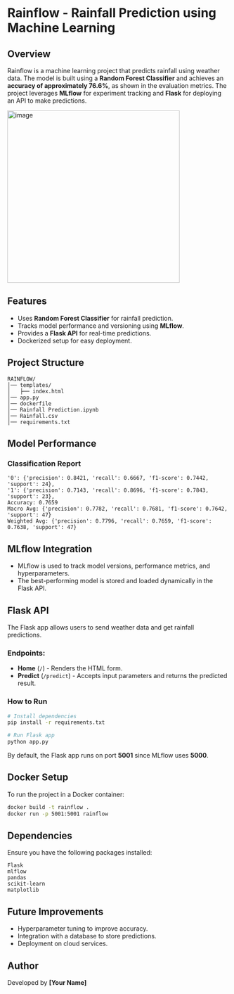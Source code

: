 # Rainflow - Rainfall Prediction using Machine Learning

## Overview
Rainflow is a machine learning project that predicts rainfall using weather data. The model is built using a **Random Forest Classifier** and achieves an **accuracy of approximately 76.6%**, as shown in the evaluation metrics. The project leverages **MLflow** for experiment tracking and **Flask** for deploying an API to make predictions.

<img width="392" alt="image" src="https://github.com/user-attachments/assets/1a7712c1-0a22-473f-ac26-eacd8281ccde" />

## Features
- Uses **Random Forest Classifier** for rainfall prediction.
- Tracks model performance and versioning using **MLflow**.
- Provides a **Flask API** for real-time predictions.
- Dockerized setup for easy deployment.

## Project Structure
```
RAINFLOW/
│── templates/
│   ├── index.html
│── app.py
│── dockerfile
│── Rainfall Prediction.ipynb
│── Rainfall.csv
│── requirements.txt
```

## Model Performance
### Classification Report
```
'0': {'precision': 0.8421, 'recall': 0.6667, 'f1-score': 0.7442, 'support': 24},
'1': {'precision': 0.7143, 'recall': 0.8696, 'f1-score': 0.7843, 'support': 23},
Accuracy: 0.7659
Macro Avg: {'precision': 0.7782, 'recall': 0.7681, 'f1-score': 0.7642, 'support': 47}
Weighted Avg: {'precision': 0.7796, 'recall': 0.7659, 'f1-score': 0.7638, 'support': 47}
```

## MLflow Integration
- MLflow is used to track model versions, performance metrics, and hyperparameters.
- The best-performing model is stored and loaded dynamically in the Flask API.

## Flask API
The Flask app allows users to send weather data and get rainfall predictions.

### Endpoints:
- **Home** (`/`) - Renders the HTML form.
- **Predict** (`/predict`) - Accepts input parameters and returns the predicted result.

### How to Run
```sh
# Install dependencies
pip install -r requirements.txt

# Run Flask app
python app.py
```
By default, the Flask app runs on port **5001** since MLflow uses **5000**.

## Docker Setup
To run the project in a Docker container:
```sh
docker build -t rainflow .
docker run -p 5001:5001 rainflow
```

## Dependencies
Ensure you have the following packages installed:
```
Flask
mlflow
pandas
scikit-learn
matplotlib
```

## Future Improvements
- Hyperparameter tuning to improve accuracy.
- Integration with a database to store predictions.
- Deployment on cloud services.

## Author
Developed by **[Your Name]**


